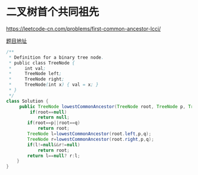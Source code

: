 # 二叉树首个共同祖先

https://leetcode-cn.com/problems/first-common-ancestor-lcci/

[题目地址](https://leetcode-cn.com/problems/first-common-ancestor-lcci/)



```java
/**
 * Definition for a binary tree node.
 * public class TreeNode {
 *     int val;
 *     TreeNode left;
 *     TreeNode right;
 *     TreeNode(int x) { val = x; }
 * }
 */
class Solution {
     public TreeNode lowestCommonAncestor(TreeNode root, TreeNode p, TreeNode q) {
         if(root==null)
            return null;
        if(root==p||root==q)
            return root;
        TreeNode l=lowestCommonAncestor(root.left,p,q);
        TreeNode r=lowestCommonAncestor(root.right,p,q);
        if(l!=null&&r!=null)
            return root;
        return l==null? r:l;
    }
}

 
```

